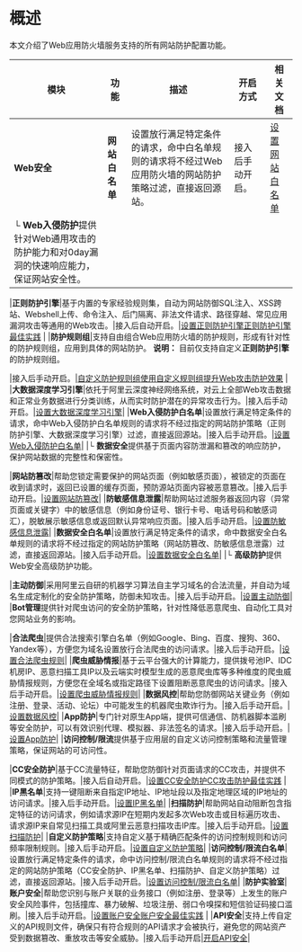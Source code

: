 # 概述

本文介绍了Web应用防火墙服务支持的所有网站防护配置功能。

|模块|功能|描述|开启方式|相关文档|
|--|--|--|----|----|
|**Web安全**|**网站白名单**|设置放行满足特定条件的请求，命中白名单规则的请求将不经过Web应用防火墙的网站防护策略过滤，直接返回源站。|接入后手动开启。|[设置网站白名单](/cn.zh-CN/网站防护配置/设置网站白名单.md)|
|└ **Web入侵防护**提供针对Web通用攻击的防护能力和对0day漏洞的快速响应能力，保证网站安全性。

|**正则防护引擎**|基于内置的专家经验规则集，自动为网站防御SQL注入、XSS跨站、Webshell上传、命令注入、后门隔离、非法文件请求、路径穿越、常见应用漏洞攻击等通用的Web攻击。|接入后自动开启。|[设置正则防护引擎](/cn.zh-CN/网站防护配置/Web安全/设置正则防护引擎.md)[正则防护引擎最佳实践](t15589.md#) |
|**防护规则组**|支持自由组合Web应用防火墙的防护规则，形成有针对性的防护规则组，应用到具体的网站防护。 **说明：** 目前仅支持自定义**正则防护引擎**的防护规则组。

|接入后手动开启。|[自定义防护规则组](/cn.zh-CN/网站防护配置/自定义防护规则组.md)[使用自定义规则组提升Web攻击防护效果](t78570.md#) |
|**大数据深度学习引擎**|依托于阿里云深度神经网络系统，对云上全部Web攻击数据和正常业务数据进行分类训练，从而实时防护潜在的异常攻击行为。|接入后手动开启。|[设置大数据深度学习引擎](/cn.zh-CN/网站防护配置/Web安全/设置大数据深度学习引擎.md)|
|**Web入侵防护白名单**|设置放行满足特定条件的请求，命中Web入侵防护白名单规则的请求将不经过指定的网站防护策略（正则防护引擎、大数据深度学习引擎）过滤，直接返回源站。|接入后手动开启。|[设置Web入侵防护白名单](/cn.zh-CN/网站防护配置/Web安全/设置Web入侵防护白名单.md)|
|└ **数据安全**提供基于页面内容防泄漏和篡改的响应防护，保护网站数据的完整性和保密性。

|**网站防篡改**|帮助您锁定需要保护的网站页面（例如敏感页面），被锁定的页面在收到请求时，返回已设置的缓存页面，预防源站页面内容被恶意篡改。|接入后手动开启。|[设置网站防篡改](/cn.zh-CN/网站防护配置/Web安全/设置网站防篡改.md)|
|**防敏感信息泄露**|帮助网站过滤服务器返回内容（异常页面或关键字）中的敏感信息（例如身份证号、银行卡号、电话号码和敏感词汇），脱敏展示敏感信息或返回默认异常响应页面。|接入后手动开启。|[设置防敏感信息泄露](/cn.zh-CN/网站防护配置/Web安全/设置防敏感信息泄露.md)|
|**数据安全白名单**|设置放行满足特定条件的请求，命中数据安全白名单规则的请求将不经过指定的网站防护策略（网站防篡改、防敏感信息泄露）过滤，直接返回源站。|接入后手动开启。|[设置数据安全白名单](/cn.zh-CN/网站防护配置/Web安全/设置数据安全白名单.md)|
|└ **高级防护**提供Web安全高级防护功能。

|**主动防御**|采用阿里云自研的机器学习算法自主学习域名的合法流量，并自动为域名生成定制化的安全防护策略，防御未知攻击。|接入后手动开启。|[设置主动防御](/cn.zh-CN/网站防护配置/Web安全/设置主动防御.md)|
|**Bot管理**提供针对爬虫访问的安全防护策略，针对性降低恶意爬虫、自动化工具对您网站业务的影响。

|**合法爬虫**|提供合法搜索引擎白名单（例如Google、Bing、百度、搜狗、360、Yandex等），方便您为域名设置放行合法爬虫的访问请求。|接入后手动开启。|[设置合法爬虫规则](/cn.zh-CN/网站防护配置/Bot管理/设置合法爬虫规则.md)|
|**爬虫威胁情报**|基于云平台强大的计算能力，提供拨号池IP、IDC机房IP、恶意扫描工具IP以及云端实时模型生成的恶意爬虫库等多种维度的爬虫威胁情报规则，方便您在全域名或指定路径下设置阻断恶意爬虫的访问请求。|接入后手动开启。|[设置爬虫威胁情报规则](/cn.zh-CN/网站防护配置/Bot管理/设置爬虫威胁情报规则.md)|
|**数据风控**|帮助您防御网站关键业务（例如注册、登录、活动、论坛）中可能发生的机器爬虫欺诈行为。|接入后手动开启。|[设置数据风控](/cn.zh-CN/网站防护配置/Bot管理/设置数据风控.md)|
|**App防护**|专门针对原生App端，提供可信通信、防机器脚本滥刷等安全防护，可以有效识别代理、模拟器、非法签名的请求。|接入后手动开启。|[设置App防护](/cn.zh-CN/网站防护配置/Bot管理/App防护/设置App防护.md)|
|**访问控制/限流**提供基于应用层的自定义访问控制策略和流量管理策略，保证网站的可访问性。

|**CC安全防护**|基于CC流量特征，帮助您防御针对页面请求的CC攻击，并提供不同模式的防护策略。|接入后自动开启。|[设置CC安全防护](/cn.zh-CN/网站防护配置/访问控制/限流/设置CC安全防护.md)[CC攻击防护最佳实践](t81368.md#) |
|**IP黑名单**|支持一键阻断来自指定IP地址、IP地址段以及指定地理区域的IP地址的访问请求。|接入后手动开启。|[设置IP黑名单](/cn.zh-CN/网站防护配置/访问控制/限流/设置IP黑名单.md)|
|**扫描防护**|帮助网站自动阻断包含指定特征的访问请求，例如请求源IP在短期内发起多次Web攻击或目标遍历攻击、请求源IP来自常见扫描工具或阿里云恶意扫描攻击IP库。|接入后手动开启。|[设置扫描防护](/cn.zh-CN/网站防护配置/访问控制/限流/设置扫描防护.md)|
|**自定义防护策略**|支持自定义基于精确匹配条件的访问控制规则和访问频率限制规则。|接入后手动开启。|[设置自定义防护策略](/cn.zh-CN/网站防护配置/访问控制/限流/设置自定义防护策略.md)|
|**访问控制/限流白名单**|设置放行满足特定条件的请求，命中访问控制/限流白名单规则的请求将不经过指定的网站防护策略（CC安全防护、IP黑名单、扫描防护、自定义防护策略）过滤，直接返回源站。|接入后手动开启。|[设置访问控制/限流白名单](/cn.zh-CN/网站防护配置/访问控制/限流/设置访问控制/限流白名单.md)|
|**防护实验室**|**账户安全**|帮助您识别与账户关联的业务接口（例如注册、登录等）上发生的账户安全风险事件，包括撞库、暴力破解、垃圾注册、弱口令嗅探和短信验证码接口滥刷。|接入后手动开启。|[设置账户安全](/cn.zh-CN/防护实验室/设置账户安全.md)[账户安全最佳实践](t1840545.md#) |
|**API安全**|支持上传自定义的API规则文件，确保只有符合规则的API请求才会被执行，避免您的网站资产受到数据篡改、重放攻击等安全威胁。|接入后手动开启|[开启API安全](/cn.zh-CN/防护实验室/开启API安全.md)|

